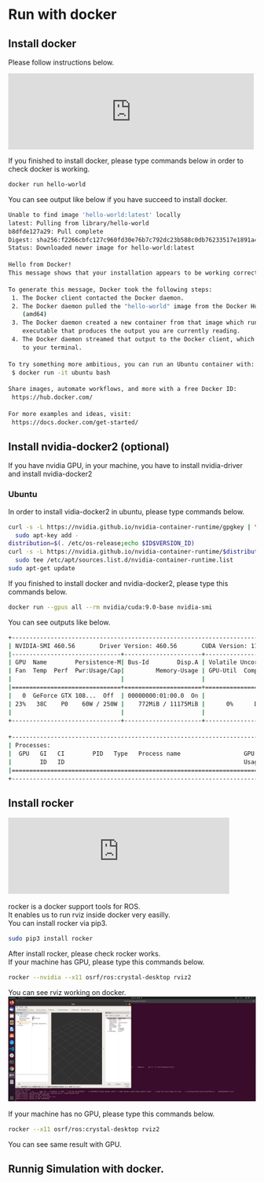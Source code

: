 # Run with docker

## Install docker

Please follow instructions below.

<iframe
    src="https://hatenablog-parts.com/embed?url=https%3A%2F%2Fdocs.docker.com%2Fengine%2Finstall%2F" 
    title="Install Docker Engine" 
    class="embed-card embed-webcard"
    scrolling="no"
    frameborder="0"
    style="display: block; width: 100%; height: 155px; max-width: 500px; margin: 10px 0px;">
</iframe>

If you finished to install docker, please type commands below in order to check docker is working.
```bash
docker run hello-world
```

You can see output like below if you have succeed to install docker.  
```bash
Unable to find image 'hello-world:latest' locally
latest: Pulling from library/hello-world
b8dfde127a29: Pull complete 
Digest: sha256:f2266cbfc127c960fd30e76b7c792dc23b588c0db76233517e1891a4e357d519
Status: Downloaded newer image for hello-world:latest

Hello from Docker!
This message shows that your installation appears to be working correctly.

To generate this message, Docker took the following steps:
 1. The Docker client contacted the Docker daemon.
 2. The Docker daemon pulled the "hello-world" image from the Docker Hub.
    (amd64)
 3. The Docker daemon created a new container from that image which runs the
    executable that produces the output you are currently reading.
 4. The Docker daemon streamed that output to the Docker client, which sent it
    to your terminal.

To try something more ambitious, you can run an Ubuntu container with:
 $ docker run -it ubuntu bash

Share images, automate workflows, and more with a free Docker ID:
 https://hub.docker.com/

For more examples and ideas, visit:
 https://docs.docker.com/get-started/
```

## Install nvidia-docker2 (optional)

If you have nvidia GPU, in your machine, you have to install nvidia-driver and install nvidia-docker2

### Ubuntu

In order to install vidia-docker2 in ubuntu, please type commands below.

```bash
curl -s -L https://nvidia.github.io/nvidia-container-runtime/gpgkey | \
  sudo apt-key add -
distribution=$(. /etc/os-release;echo $ID$VERSION_ID)
curl -s -L https://nvidia.github.io/nvidia-container-runtime/$distribution/nvidia-container-runtime.list | \
  sudo tee /etc/apt/sources.list.d/nvidia-container-runtime.list
sudo apt-get update
```

If you finished to install docker and nvidia-docker2, please type this commands below.

```bash
docker run --gpus all --rm nvidia/cuda:9.0-base nvidia-smi
```

You can see outputs like below.

```bash
+-----------------------------------------------------------------------------+
| NVIDIA-SMI 460.56       Driver Version: 460.56       CUDA Version: 11.2     |
|-------------------------------+----------------------+----------------------+
| GPU  Name        Persistence-M| Bus-Id        Disp.A | Volatile Uncorr. ECC |
| Fan  Temp  Perf  Pwr:Usage/Cap|         Memory-Usage | GPU-Util  Compute M. |
|                               |                      |               MIG M. |
|===============================+======================+======================|
|   0  GeForce GTX 108...  Off  | 00000000:01:00.0  On |                  N/A |
| 23%   38C    P0    60W / 250W |    772MiB / 11175MiB |      0%      Default |
|                               |                      |                  N/A |
+-------------------------------+----------------------+----------------------+
                                                                               
+-----------------------------------------------------------------------------+
| Processes:                                                                  |
|  GPU   GI   CI        PID   Type   Process name                  GPU Memory |
|        ID   ID                                                   Usage      |
|=============================================================================|
+-----------------------------------------------------------------------------+
```

## Install rocker

<iframe 
  class="hatenablogcard" 
  style="width:100%;height:155px;max-width:450px;" 
  title="rocker" 
  src="https://hatenablog-parts.com/embed?url=https://github.com/osrf/rocker" 
  width="300" height="150" frameborder="0" scrolling="no">
</iframe>

rocker is a docker support tools for ROS.  
It enables us to run rviz inside docker very easilly.  
You can install rocker via pip3.
```bash
sudo pip3 install rocker
```

After install rocker, please check rocker works.  
If your machine has GPU, please type this commands below.  
```bash
rocker --nvidia --x11 osrf/ros:crystal-desktop rviz2
```
You can see rviz working on docker.  
![Runnig rviz inside rocker](../image/rviz_with_rocker.png "runnig rviz inside rocker.")

If your machine has no GPU, please type this commands below.  
```bash
rocker --x11 osrf/ros:crystal-desktop rviz2
```
You can see same result with GPU.

## Runnig Simulation with docker.


